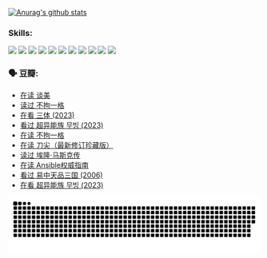
[![Anurag's github stats](https://github-readme-stats.vercel.app/api?username=w940853815)](https://github.com/anuraghazra/github-readme-stats)

### Skills:

<code><img height="32" src="https://cdn.jsdelivr.net/npm/simple-icons@v5/icons/python.svg"></code>
<code><img height="32" src="https://cdn.jsdelivr.net/npm/simple-icons@v5/icons/javascript.svg"></code>
<code><img height="32" src="https://cdn.jsdelivr.net/npm/simple-icons@v5/icons/django.svg"></code>
<code><img height="32" src="https://cdn.jsdelivr.net/npm/simple-icons@v5/icons/flask.svg"></code>
<code><img height="32" src="https://cdn.jsdelivr.net/npm/simple-icons@v5/icons/vuetify.svg"></code>
<code><img height="32" src="https://cdn.jsdelivr.net/npm/simple-icons@v5/icons/git.svg"></code>
<code><img height="32" src="https://cdn.jsdelivr.net/npm/simple-icons@v5/icons/docker.svg"></code>
<code><img height="32" src="https://cdn.jsdelivr.net/npm/simple-icons@v5/icons/postgresql.svg"></code>
<code><img height="32" src="https://cdn.jsdelivr.net/npm/simple-icons@v5/icons/elasticsearch.svg"></code>
<code><img height="32" src="https://cdn.jsdelivr.net/npm/simple-icons@v5/icons/macos.svg"></code>
<code><img height="32" src="https://cdn.jsdelivr.net/npm/simple-icons@v5/icons/linux.svg"></code>

### 🗣 豆瓣:

<!-- DOUBAN-ACTIVITIES:START -->
- [在读 谈美](https://www.douban.com/people/136069238/status/4560861771/?_i=12333833)
- [读过 不拘一格](https://www.douban.com/people/136069238/status/4560861445/?_i=12333833)
- [在看 三体‎ (2023)](https://www.douban.com/people/136069238/status/4558185093/?_i=12333833)
- [看过 超异能族 무빙‎ (2023)](https://www.douban.com/people/136069238/status/4556824186/?_i=12333833)
- [在读 不拘一格](https://www.douban.com/people/136069238/status/4541712161/?_i=12333833)
- [在读 刀尖（最新修订珍藏版）](https://www.douban.com/people/136069238/status/4541711339/?_i=12333833)
- [读过 埃隆·马斯克传](https://www.douban.com/people/136069238/status/4541710351/?_i=12333833)
- [在读 Ansible权威指南](https://www.douban.com/people/136069238/status/4539151450/?_i=12333833)
- [看过 易中天品三国‎ (2006)](https://www.douban.com/people/136069238/status/4529910812/?_i=12333833)
- [在看 超异能族 무빙‎ (2023)](https://www.douban.com/people/136069238/status/4527291077/?_i=12333833)
<!-- DOUBAN-ACTIVITIES:END -->


![Snake animation](https://raw.githubusercontent.com/w940853815/w940853815/output/github-contribution-grid-snake.svg)

<!--
**w940853815/w940853815** is a ✨ _special_ ✨ repository because its `README.md` (this file) appears on your GitHub profile.

Here are some ideas to get you started:

- 🔭 I’m currently working on ...
- 🌱 I’m currently learning ...
- 👯 I’m looking to collaborate on ...
- 🤔 I’m looking for help with ...
- 💬 Ask me about ...
- 📫 How to reach me: ...
- 😄 Pronouns: ...
- ⚡ Fun fact: ...
-->
